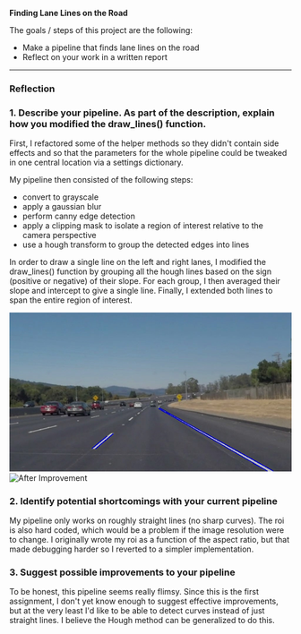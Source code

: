 **Finding Lane Lines on the Road**

The goals / steps of this project are the following:
* Make a pipeline that finds lane lines on the road
* Reflect on your work in a written report


[//]: # (Image References)

[image1]: ./test_images_output/solidWhiteCurve.jpg "First Pass"
[image2]: ./test_images_output_better/solidWhiteCurve.jpg "Second Pass"

---

### Reflection

### 1. Describe your pipeline. As part of the description, explain how you modified the draw_lines() function.

First, I refactored some of the helper methods so they didn't contain side effects and so that the parameters for the whole pipeline could be tweaked in one central location via a settings dictionary.

My pipeline then consisted of the following steps:

- convert to grayscale
- apply a gaussian blur
- perform canny edge detection
- apply a clipping mask to isolate a region of interest relative to the camera perspective
- use a hough transform to group the detected edges into lines

In order to draw a single line on the left and right lanes, I modified the draw_lines() function by grouping all the hough lines based on the sign (positive or negative) of their slope. For each group, I then averaged their slope and intercept to give a single line. Finally, I extended both lines to span the entire region of interest.

![Before Improvement][image1]
![After Improvement][image2]


### 2. Identify potential shortcomings with your current pipeline

My pipeline only works on roughly straight lines (no sharp curves). The roi is also hard coded, which would be a problem if the image resolution were to change. I originally wrote my roi as a function of the aspect ratio, but that made debugging harder so I reverted to a simpler implementation.

### 3. Suggest possible improvements to your pipeline

To be honest, this pipeline seems really flimsy. Since this is the first assignment, I don't yet know enough to suggest effective improvements, but at the very least I'd like to be able to detect curves instead of just straight lines. I believe the Hough method can be generalized to do this.